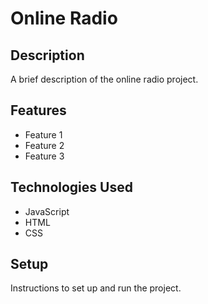 # Online Radio

## Description

A brief description of the online radio project.

## Features

- Feature 1
- Feature 2
- Feature 3

## Technologies Used

- JavaScript
- HTML
- CSS

## Setup

Instructions to set up and run the project.

